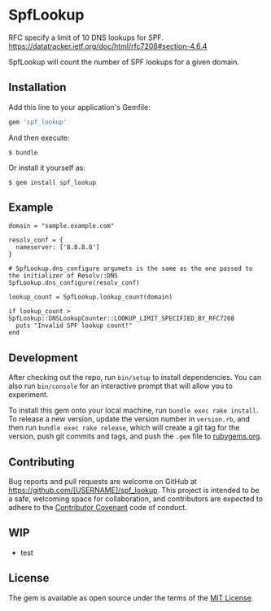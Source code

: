 # SpfLookup

RFC specify a limit of 10 DNS lookups for SPF. https://datatracker.ietf.org/doc/html/rfc7208#section-4.6.4

SpfLookup will count the number of SPF lookups for a given domain.

## Installation

Add this line to your application's Gemfile:

```ruby
gem 'spf_lookup'
```

And then execute:

    $ bundle

Or install it yourself as:

    $ gem install spf_lookup

## Example

```
domain = "sample.example.com"

resolv_conf = {
  nameserver: ['8.8.8.8']
}

# SpfLookup.dns_configure argumets is the same as the one passed to the initializer of Resolv::DNS
SpfLookup.dns_configure(resolv_conf)

lookup_count = SpfLookup.lookup_count(domain)

if lookup_count > SpfLookup::DNSLookupCounter::LOOKUP_LIMIT_SPECIFIED_BY_RFC7208
  puts "Invalid SPF lookup count!"
end

```

## Development

After checking out the repo, run `bin/setup` to install dependencies. You can also run `bin/console` for an interactive prompt that will allow you to experiment.

To install this gem onto your local machine, run `bundle exec rake install`. To release a new version, update the version number in `version.rb`, and then run `bundle exec rake release`, which will create a git tag for the version, push git commits and tags, and push the `.gem` file to [rubygems.org](https://rubygems.org).

## Contributing

Bug reports and pull requests are welcome on GitHub at https://github.com/[USERNAME]/spf_lookup. This project is intended to be a safe, welcoming space for collaboration, and contributors are expected to adhere to the [Contributor Covenant](http://contributor-covenant.org) code of conduct.

## WIP
* test

## License

The gem is available as open source under the terms of the [MIT License](https://opensource.org/licenses/MIT).

